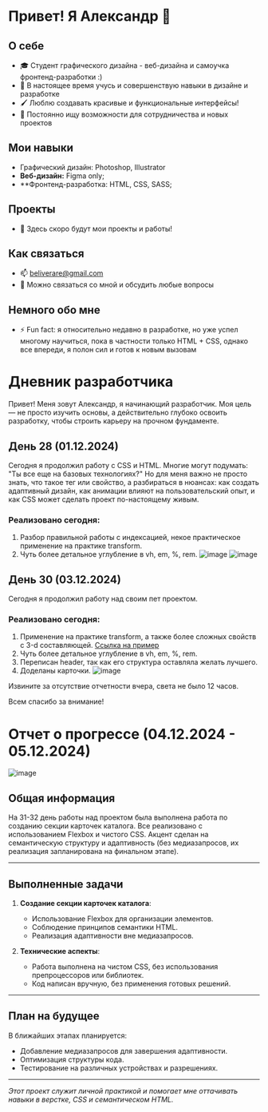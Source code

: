 # Привет! Я Александр 👋

## О себе
- 🎓 Студент графического дизайна - веб-дизайна и самоучка фронтенд-разработки :)
- 🌱 В настоящее время учусь и совершенствую навыки в дизайне и разработке
- 🖌️ Люблю создавать красивые и функциональные интерфейсы!
- 🚀 Постоянно ищу возможности для сотрудничества и новых проектов

## Мои навыки
- Графический дизайн: Photoshop, Illustrator
- **Веб-дизайн:** Figma only;
- **Фронтенд-разработка: HTML, CSS, SASS;

## Проекты
- 📁 Здесь скоро будут мои проекты и работы!

## Как связаться
- 📫 beliverare@gmail.com
- 💬 Можно связаться со мной и обсудить любые вопросы

## Немного обо мне
- ⚡ Fun fact: я относительно недавно в разработке, но уже успел многому научиться, пока в частности только HTML + CSS, однако все впереди, я полон сил и готов к новым вызовам



# Дневник разработчика

Привет! Меня зовут Александр, я начинающий разработчик. Моя цель — не просто изучить основы, а действительно глубоко освоить разработку, чтобы строить карьеру на прочном фундаменте.

## День 28 (01.12.2024)

Сегодня я продолжил работу с CSS и HTML. Многие могут подумать: "Ты все еще на базовых технологиях?" Но для меня важно не просто знать, что такое тег или свойство, а разбираться в нюансах: как создать адаптивный дизайн, как анимации влияют на пользовательский опыт, и как CSS может сделать проект по-настоящему живым.

### Реализовано сегодня:
1. Разбор правильной работы с индексацией, некое практическое применение на практике transform.
2. Чуть более детальное углубление в vh, em, %, rem.
![image](https://github.com/user-attachments/assets/03f29d75-1ac2-4715-a683-3f046e5dd09e)
![image](https://github.com/user-attachments/assets/7f345e4a-a000-44da-b68a-4078f09d1e8c)



## День 30 (03.12.2024)

Сегодня я продолжил работу над своим пет проектом.

### Реализовано сегодня:
1. Применение на практике transform, а также более сложных свойств с 3-d составляющей.
   [Ссылка на пример](https://youtu.be/5tLC3vRAcsY)
2. Чуть более детальное углубление в vh, em, %, rem.
3. Переписан header, так как его структура оставляла желать лучшего.
4. Доделаны карточки.
![image](https://github.com/user-attachments/assets/b9cd76bc-c88b-494b-8b93-2e67b280de94)


Извините за отсутствие отчетности вчера, света не было 12 часов.

Всем спасибо за внимание!

# Отчет о прогрессе (04.12.2024 - 05.12.2024)
![image](https://github.com/user-attachments/assets/caca1ca9-4982-443e-b675-480ac050a113)


## Общая информация
На 31-32 день работы над проектом была выполнена работа по созданию секции карточек каталога. Все реализовано с использованием Flexbox и чистого CSS. Акцент сделан на семантическую структуру и адаптивность (без медиазапросов, их реализация запланирована на финальном этапе).

---

## Выполненные задачи
1. **Создание секции карточек каталога**:
   - Использование Flexbox для организации элементов.
   - Соблюдение принципов семантики HTML.
   - Реализация адаптивности вне медиазапросов.

2. **Технические аспекты**:
   - Работа выполнена на чистом CSS, без использования препроцессоров или библиотек.
   - Код написан вручную, без применения готовых решений.

---

## План на будущее
В ближайших этапах планируется:
- Добавление медиазапросов для завершения адаптивности.
- Оптимизация структуры кода.
- Тестирование на различных устройствах и разрешениях.

---

_Этот проект служит личной практикой и помогает мне оттачивать навыки в верстке, CSS и семантическом HTML._
